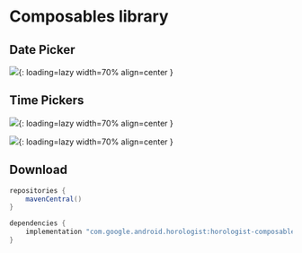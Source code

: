 # Composables library

## Date Picker

![](date_picker.png){: loading=lazy width=70% align=center }

## Time Pickers

![](time_12h_picker.png){: loading=lazy width=70% align=center }

![](time_24h_picker.png){: loading=lazy width=70% align=center }

## Download

```groovy
repositories {
    mavenCentral()
}

dependencies {
    implementation "com.google.android.horologist:horologist-composables:<version>"
}
```
